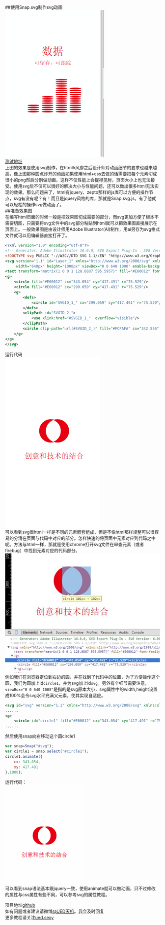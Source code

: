 ##使用Snap.svg制作svg动画  
![svg图片](https://raw.githubusercontent.com/zhangzicong6/svg-animation/master/img/ani.gif)  
<a href="http://zhangzicong6.github.io/svg-animation/" target="_blank">测试地址</a>  
上图的效果是使用svg制作，在html5风靡之后设计师对动画细节的要求也越来越高，像上图那种圆点炸开的动画如果使用html+css去做的话需要把每个元素切成很小的png然后分别做动画。这样不仅性能上会捉襟见肘，页面大小上也无法接受。使用svg后不仅可以很好的解决大小与性能问题，还可以做出很多html无法实现的效果。那么问题来了，html有jquery、zepto那样的js库可以方便的操作节点，svg有没有呢？有！而且是jquery风格的库，那就是Snap.svg.js。有了他就可以轻松的操作svg做动画了。  
##准备效果图  
在编写html页面的时候一般是把效果图切成需要的部分，而svg更加方便了根本不需要切图，只需要将svg文件中的svg部分粘贴到html就可以把效果图直接展示在页面上。一般效果图是由设计师用Adobe Illustrator(AI)制作，用ai另存为svg格式文件就可以用编辑器直接打开了。  
```svg
<?xml version="1.0" encoding="utf-8"?>
<!-- Generator: Adobe Illustrator 16.0.0, SVG Export Plug-In . SVG Version: 6.00 Build 0)  -->
<!DOCTYPE svg PUBLIC "-//W3C//DTD SVG 1.1//EN" "http://www.w3.org/Graphics/SVG/1.1/DTD/svg11.dtd">
<svg version="1.1" id="Layer_1" xmlns="http://www.w3.org/2000/svg" xmlns:xlink="http://www.w3.org/1999/xlink" x="0px" y="0px"
	 width="640px" height="1008px" viewBox="0 0 640 1008" enable-background="new 0 0 640 1008" xml:space="preserve">
<text transform="matrix(1 0 0 1 128.8887 595.5957)" fill="#E60012" font-family="'FZLTXHK--GBK1-0'" font-size="48.0418">创意和技术的结合</text>
<g>
	<circle fill="#E60012" cx="343.054" cy="417.491" r="75.529"/>
	<circle fill="#E60012" cx="299.059" cy="417.491" r="75.529"/>
	<g>
		<defs>
			<circle id="SVGID_1_" cx="299.059" cy="417.491" r="75.529"/>
		</defs>
		<clipPath id="SVGID_2_">
			<use xlink:href="#SVGID_1_"  overflow="visible"/>
		</clipPath>
		<circle clip-path="url(#SVGID_2_)" fill="#FCFAFA" cx="342.556" cy="417.491" r="75.529"/>
	</g>
</g>
</svg>
```  
运行代码  
![](https://raw.githubusercontent.com/zhangzicong6/svg-animation/master/img/svg.png)  
可以看到svg很html一样是不同的元素嵌套组成，但是不像html那样规整可以很容易的分清在页面与代码中对应的部分。怎样快速的将页面中元素对应到代码之中呢。方法与html一样，那就是使用chrome打开svg文件在审查元素（或者firebug）中找到元素对应的代码部分。  
![svg图片](https://raw.githubusercontent.com/zhangzicong6/svg-animation/master/img/shot.jpg)   
例如我们在浏览器定位到右边的圆，并在找到了代码中的位置，为了方便操作这个圆，我们为圆加上id```circle1```，并为svg加上id```svg```。另外有个细节需要注意，```viewBox="0 0 640 1008"```是指的是svg原本大小，svg属性中的width,height设置成100%会令svg水平充满父元素，使其实现自适应。    
```svg  
<svg id="svg" version="1.1" xmlns="http://www.w3.org/2000/svg" xmlns:xlink="http://www.w3.org/1999/xlink" x="0px" y="0px" width="100%" height="100%" viewBox="0 0 640 1008" enable-background="new 0 0 640 1008" xml:space="preserve">
......
<g>
	<circle id="circle1" fill="#E60012" cx="343.054" cy="417.491" r="75.529"/>
......
```  
然后使用snap向右移动这个圆circle1  
```javascript
var snap=Snap("#svg");
var circle1 = snap.select("#circle1");
circle1.animate({
	cx: 343.054,
	xy: 417.491
},1000);
```  
运行代码：  
![svg图片](https://raw.githubusercontent.com/zhangzicong6/svg-animation/master/img/2.gif)  
可以看到snap语法基本跟jquery一致，使用animate就可以做动画，只不过修改的属性与css属性有些不同，可以参考svg的属性教程。


项目地址[github](https://github.com/zhangzicong6/svg-animation)  
如有问题或者建议请微博<a href="http://weibo.com/uedtianji" target="_blank">@UED天机</a>。我会及时回复  
更多教程请关注<a href="http://ued.sexy" target="_blank">ued.sexy</a>

